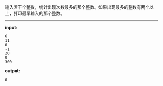 输入若干个整数，统计出现次数最多的那个整数。如果出现最多的整数有两个以上，打印最早输入的那个整数。
****
**input:**
```
6
11
0
-1
20
0
300
```
**output:**
```
0
```
